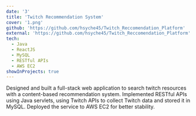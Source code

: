 ```yaml
---
date: '3'
title: 'Twitch Recommendation System'
cover: '1.png'
github: 'https://github.com/hsyche45/Twitch_Reccomendation_Platform'
external: 'https://github.com/hsyche45/Twitch_Reccomendation_Platform'
tech:
  - Java
  - ReactJS
  - MySQL
  - RESTful APIs
  - AWS EC2
showInProjects: true
---
```


Designed and built a full-stack web application to search twitch resources with a content-based recommendation system.
Implemented RESTful APIs using Java servlets, using Twitch APIs to collect Twitch data and stored it in MySQL. Deployed the service to AWS EC2 for better stability.
